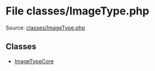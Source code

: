 File classes/ImageType.php
=========

Source: [classes/ImageType.php](https://github.com/PrestaShop/PrestaShop/blob/1.6.0.12/classes/ImageType.php)


Classes
-------

* [ImageTypeCore](class.ImageTypeCore.md)

